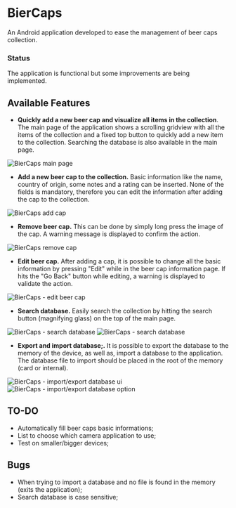 # BierCaps

An Android application developed to ease the management of beer caps collection.

### Status
The application is functional but some improvements are being implemented.

## Available Features

- **Quickly add a new beer cap and visualize all items in the collection**. The main page of the application shows a scrolling gridview with all the items of the collection and a fixed top button to quickly add a new item to the collection. Searching the database is also available in the main page.

![BierCaps main page](https://raw.github.com/apreps/BierCaps/master/screenshots/main-page.png)

- **Add a new beer cap to the collection.** 
Basic information like the name, country of origin, some notes and a rating can be inserted. None of the fields is mandatory, therefore you can edit the information after adding the cap to the collection.

![BierCaps add cap](https://raw.github.com/apreps/BierCaps/master/screenshots/add-new-beer.png)

- **Remove beer cap.** This can be done by simply long press the image of the cap. A warning message is displayed to confirm the action.

![BierCaps remove cap](https://raw.github.com/apreps/BierCaps/master/screenshots/warning-remove.png)

- **Edit beer cap.** After adding a cap, it is possible to change all the basic information by pressing "Edit" while in the beer cap information page. If hits the "Go Back" button while editing, a warning is displayed to validate the action.

![BierCaps - edit beer cap](https://raw.github.com/apreps/BierCaps/master/screenshots/warning.png)

- **Search database.** Easily search the collection by hitting the search button (magnifying glass) on the top of the main page.

![BierCaps - search database](https://raw.github.com/apreps/BierCaps/master/screenshots/main-page-search.png)  ![BierCaps - search database](https://raw.github.com/apreps/BierCaps/master/screenshots/search-result.png)

- **Export and import database;.** It is possible to export the database to the memory of the device, as well as, import a database to the application. The database file to import should be placed in the root of the memory (card or internal).

![BierCaps - import/export database ui ](https://raw.github.com/apreps/BierCaps/master/screenshots/import-export-db.png)  ![BierCaps - import/export database option](https://raw.github.com/apreps/BierCaps/master/screenshots/import-export-option.png)

## TO-DO

- Automatically fill beer caps basic informations;
- List to choose which camera application to use;
- Test on smaller/bigger devices;

## Bugs

- When trying to import a database and no file is found in the memory (exits the application);
- Search database is case sensitive;
